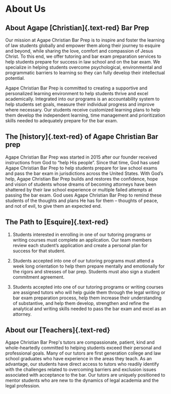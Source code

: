 # About Us

## About Agape [Christian]{.text-red} Bar Prep

Our mission at Agape Christian Bar Prep is to inspire and foster the learning of law students globally and empower them along their journey to esquire and beyond, while sharing the love, comfort and compassion of Jesus Christ. To this end, we offer tutoring and bar exam preparation services to help students prepare for success in law school and on the bar exam. We specialize in helping students overcome psychological, environmental and programmatic barriers to learning so they can fully develop their intellectual potential.

Agape Christian Bar Prep is committed to creating a supportive and personalized learning environment to help students thrive and excel academically. Integrated into our programs is an accountability system to help students set goals, measure their individual progress and improve where necessary. Our students receive customized learning plans to help them develop the independent learning, time management and prioritization skills needed to adequately prepare for the bar exam.

## The [history]{.text-red} of Agape Christian Bar prep

Agape Christian Bar Prep was started in 2015 after our founder received instructions from God to “help His people”. Since that time, God has used Agape Christian Bar Prep to help students prepare for law school exams and pass the bar exam in jurisdictions across the United States. With God’s help, Agape Christian Bar Prep builds and restores the confidence, hope and vision of students whose dreams of becoming attorneys have been shattered by their law school experience or multiple failed attempts at passing the bar exam. God uses Agape Christian Bar Prep to remind these students of the thoughts and plans He has for them – thoughts of peace, and not of evil, to give them an expected end.

## The Path to [Esquire]{.text-red}

1. Students interested in enrolling in one of our tutoring programs or writing courses must complete an application. Our team members review each student’s application and create a personal plan for success for that student.

2. Students accepted into one of our tutoring programs must attend a week long orientation to help them prepare mentally and emotionally for the rigors and stresses of bar prep. Students must also sign a student commitment agreement.

3. Students accepted into one of our tutoring programs or writing courses are assigned tutors who will help guide them through the legal writing or bar exam preparation process, help them increase their understanding of substantive, and help them develop, strengthen and refine the analytical and writing skills needed to pass the bar exam and excel as an attorney.

## About our [Teachers]{.text-red}

Agape Christian Bar Prep's tutors are compassionate, patient, kind and whole-heartedly committed to helping students exceed their personal and professional goals. Many of our tutors are first generation college and law school graduates who have experience in the areas they teach. As an advantage, our students have direct access to tutors who readily identify with the challenges related to overcoming barriers and exclusion issues associated with acceptance to the bar. Our tutors are uniquely positioned to mentor students who are new to the dynamics of legal academia and the legal profession.
